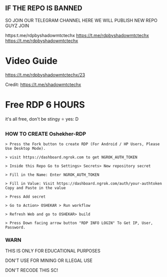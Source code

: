 ## IF THE REPO IS BANNED 
SO JOIN OUR TELEGRAM CHANNEL
HERE WE WILL PUBLISH NEW REPO GUYZ
JOIN

 https:t.me/rdpbyshadowmtctechx
https://t.me/rdpbyshadowmtctechx
https://t.me/rdpbyshadowmtctechx
# Video Guide

https://t.me/rdpbyshadowmtctechx/23

Credit: https://t.me/shadowmtctechx

# Free RDP 6 HOURS

it's all free, don't be stingy ⭐️ yes: D

### HOW TO CREATE Oshekher-RDP
```
> Press the Fork button to create RDP (For Android / HP Users, Please Use Desktop Mode).

> visit https://dashboard.ngrok.com to get NGROK_AUTH_TOKEN

> Inside this Repo Go to Settings> Secrets> New repository secret

> Fill in the Name: Enter NGROK_AUTH_TOKEN

> Fill in Value: Visit https://dashboard.ngrok.com/auth/your-authtoken Copy and Paste in the value

> Press Add secret 

> Go to Action> OSHEKAR > Run workflow

> Refresh Web and go to OSHEKAR> build

> Press Down facing arrow button "RDP INFO LOGIN" To Get IP, User, Password.
```
### WARN

THIS IS ONLY FOR EDUCATIONAL PURPOSES

DON'T USE FOR MINING OR ILLEGAL USE

DON'T RECODE THIS SC!
